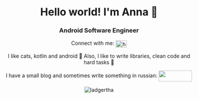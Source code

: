 <h1 align="center">Hello world! I'm Anna 👋</h1>
<h3 align="center">Android Software Engineer</h3>
<p align="center">
  Connect with me: <a href="https://linkedin.com/in/https://www.linkedin.com/in/anna-balakireva/" target="blank"><img align="center" src="https://raw.githubusercontent.com/rahuldkjain/github-profile-readme-generator/master/src/images/icons/Social/linked-in-alt.svg" alt="https://www.linkedin.com/in/anna-balakireva/" height="20" width="30" /></a>
</p>
<p align="center">
   I like cats, kotlin and android 💚 Also, I like to write libraries, clean code and hard tasks 🤯
</p>
<p align="center">I have a small blog and sometimes write something in russian:
  <a href="https://zen.yandex.ru/android_junior" target = "blank">
      <img align = "center" width="90" height ="30" src="https://yastatic.net/s3/doc-binary/freeze/ru/zen/f95dafd184593be2dcbe69aa51be3236e5193799.png">
  </a>
</p>
<!-- <h4 align="center">Languages and Tools:</h4>
<p align="center"> <a href="https://developer.android.com" target="_blank" rel="noreferrer"> <img src="https://raw.githubusercontent.com/devicons/devicon/master/icons/android/android-original-wordmark.svg" alt="android" width="40" height="40"/> </a> <a href="https://www.java.com" target="_blank" rel="noreferrer"> <img src="https://raw.githubusercontent.com/devicons/devicon/master/icons/java/java-original.svg" alt="java" width="40" height="40"/> </a> <a href="https://kotlinlang.org" target="_blank" rel="noreferrer"> <img src="https://www.vectorlogo.zone/logos/kotlinlang/kotlinlang-icon.svg" alt="kotlin" width="40" height="40"/> </a> </p> -->

<!-- <p align="center"><a href="https://www.leetcode.com/https://leetcode.com/ladgertha/" target="blank"><img align="center" src="https://img.shields.io/badge/LeetCode-000000?style=for-the-badge&logo=LeetCode&logoColor=#d16c0" alt="https://leetcode.com/ladgertha/" /></a> </p> -->
<p align="center"> <img src="https://komarev.com/ghpvc/?username=ladgertha&label=Profile%20views&color=0e75b6&style=flat" alt="ladgertha" /> </p>

